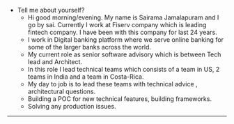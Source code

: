 * Tell me about yourself?
  * Hi good morning/evening. My name is Sairama Jamalapuram and I go by sai. Currently I work at Fiserv company which is leading fintech company. I have been with this company for last 24 years.
  * I work in Digital banking platform where we serve online banking for some of the larger banks across the world. 
  * My current role as senior software advisory which is between Tech lead and Architect. 
  * In this role I lead technical teams which consists of a team in US, 2 teams in India and a team in Costa-Rica. 
  * My day to job is to lead these teams with technical advice , architectural questions.
  * Building a POC for new technical features, building frameworks.
  * Solving any production issues.
_____